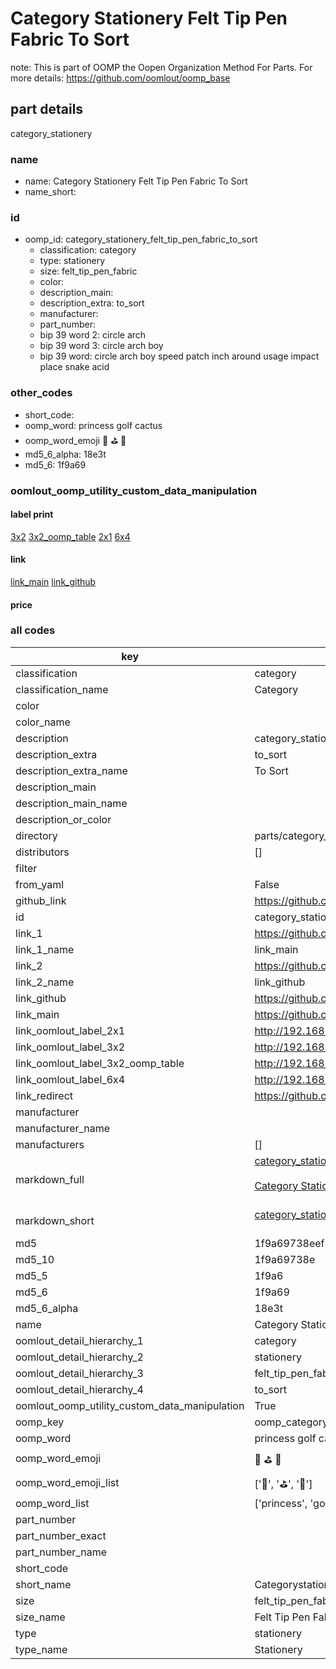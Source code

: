# Category Stationery Felt Tip Pen Fabric To Sort  

note: This is part of OOMP the Oopen Organization Method For Parts. For more details: https://github.com/oomlout/oomp_base

##  part details
  



category_stationery



### name
* name: Category Stationery Felt Tip Pen Fabric To Sort
* name_short: 
### id
* oomp_id: category_stationery_felt_tip_pen_fabric_to_sort
  * classification: category
  * type: stationery
  * size: felt_tip_pen_fabric
  * color: 
  * description_main: 
  * description_extra: to_sort
  * manufacturer: 
  * part_number: 
  * bip 39 word 2: circle arch
  * bip 39 word 3: circle arch boy
  * bip 39 word: circle arch boy speed patch inch around usage impact place snake acid

### other_codes
* short_code: 
* oomp_word: princess golf cactus
* oomp_word_emoji :princess: :golf: :cactus:
* md5_6_alpha: 18e3t
* md5_6: 1f9a69






### oomlout_oomp_utility_custom_data_manipulation
#### label print
[3x2](http://192.168.1.245:1112/?label=oomp%2018e3t)
[3x2_oomp_table](http://192.168.1.108:1112/?label=oomp%2018e3t)
[2x1](http://192.168.1.242:1112/?label=oomp%2018e3t)
[6x4](http://192.168.1.55:1112/?label=oomp%2018e3t)    

#### link

[link_main](https://github.com/oomlout/oomlout_oomp_version_1_messy/tree/main/parts/category_stationery_felt_tip_pen_fabric_to_sort) [link_github](https://github.com/oomlout/oomlout_oomp_version_1_messy/tree/main/parts/category_stationery_felt_tip_pen_fabric_to_sort)                             

#### price







### all codes 
| key | value |  
| --- | --- |  
| classification | category |  
| classification_name | Category |  
| color |  |  
| color_name |  |  
| description | category_stationery |  
| description_extra | to_sort |  
| description_extra_name | To Sort |  
| description_main |  |  
| description_main_name |  |  
| description_or_color |   |  
| directory | parts/category_stationery_felt_tip_pen_fabric_to_sort |  
| distributors | [] |  
| filter |  |  
| from_yaml | False |  
| github_link | https://github.com/oomlout/oomlout_oomp_part_src/tree/main/parts/category_stationery_felt_tip_pen_fabric_to_sort |  
| id | category_stationery_felt_tip_pen_fabric_to_sort |  
| link_1 | https://github.com/oomlout/oomlout_oomp_version_1_messy/tree/main/parts/category_stationery_felt_tip_pen_fabric_to_sort |  
| link_1_name | link_main |  
| link_2 | https://github.com/oomlout/oomlout_oomp_version_1_messy/tree/main/parts/category_stationery_felt_tip_pen_fabric_to_sort |  
| link_2_name | link_github |  
| link_github | https://github.com/oomlout/oomlout_oomp_version_1_messy/tree/main/parts/category_stationery_felt_tip_pen_fabric_to_sort |  
| link_main | https://github.com/oomlout/oomlout_oomp_version_1_messy/tree/main/parts/category_stationery_felt_tip_pen_fabric_to_sort |  
| link_oomlout_label_2x1 | http://192.168.1.242:1112/?label=oomp%2018e3t |  
| link_oomlout_label_3x2 | http://192.168.1.245:1112/?label=oomp%2018e3t |  
| link_oomlout_label_3x2_oomp_table | http://192.168.1.108:1112/?label=oomp%2018e3t |  
| link_oomlout_label_6x4 | http://192.168.1.55:1112/?label=oomp%2018e3t |  
| link_redirect | https://github.com/oomlout/oomlout_oomp_version_1_messy/tree/main/parts/category_stationery_felt_tip_pen_fabric_to_sort |  
| manufacturer |  |  
| manufacturer_name |  |  
| manufacturers | [] |  
| markdown_full | [category_stationery_felt_tip_pen_fabric_to_sort](none)<br>[](none)<br>[Category Stationery Felt Tip Pen Fabric To Sort](none)<br><br> |  
| markdown_short | [category_stationery_felt_tip_pen_fabric_to_sort](none)<br><br> |  
| md5 | 1f9a69738eef8185c9506d103542c149 |  
| md5_10 | 1f9a69738e |  
| md5_5 | 1f9a6 |  
| md5_6 | 1f9a69 |  
| md5_6_alpha | 18e3t |  
| name | Category Stationery Felt Tip Pen Fabric To Sort |  
| oomlout_detail_hierarchy_1 | category |  
| oomlout_detail_hierarchy_2 | stationery |  
| oomlout_detail_hierarchy_3 | felt_tip_pen_fabric |  
| oomlout_detail_hierarchy_4 | to_sort |  
| oomlout_oomp_utility_custom_data_manipulation | True |  
| oomp_key | oomp_category_stationery_felt_tip_pen_fabric_to_sort |  
| oomp_word | princess golf cactus |  
| oomp_word_emoji | :princess: :golf: :cactus: |  
| oomp_word_emoji_list | [':princess:', ':golf:', ':cactus:'] |  
| oomp_word_list | ['princess', 'golf', 'cactus'] |  
| part_number |  |  
| part_number_exact |  |  
| part_number_name |  |  
| short_code |  |  
| short_name | Categorystationery |  
| size | felt_tip_pen_fabric |  
| size_name | Felt Tip Pen Fabric |  
| type | stationery |  
| type_name | Stationery |  
